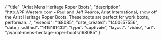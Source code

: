 {
    "title": "Ariat Mens Heritage Roper Boots",
    "description": "http:\/\/PFIWestern.com - Paul and Jeff Pearce, Ariat International, show off the Ariat Heritage Roper Boots. These boots are perfect for work boots, performan...",
    "videoid": "168085",
    "date_created": "1400657556",
    "date_modified": "1418181433",
    "type": "captivate",
    "layout": "video",
    "url": "\/v\/ariat-mens-heritage-roper-boots\/168085"
}